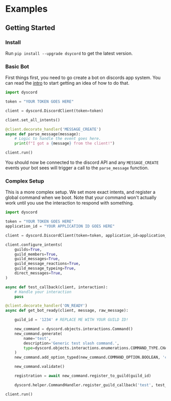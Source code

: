 # Examples

## Getting Started

### Install

Run `pip install --upgrade dsycord` to get the latest version.

### Basic Bot

First things first, you need to go create a bot on discords app system. You can read the [intro](https://discord.com/developers/docs/intro) to start getting an idea of how to do that.

```python
import dyscord

token = "YOUR TOKEN GOES HERE"

client = dyscord.DiscordClient(token=token)

client.set_all_intents()

@client.decorate_handler('MESSAGE_CREATE')
async def parse_message(message):
    # Logic to handle the event goes here.
    print(f"I got a {message} from the client!")

client.run()
```

You should now be connected to the discord API and any `MESSAGE_CREATE` events your bot sees will trigger a call to the `parse_message` function.

### Complex Setup

This is a more complex setup. We set more exact intents, and register a global command when we boot. Note that your command won't actually work until you use the interaction to respond with something.

```python
import dyscord

token = "YOUR TOKEN GOES HERE"
application_id = "YOUR APPLICATION ID GOES HERE"

client = dyscord.DiscordClient(token=token, application_id=application_id)

client.configure_intents(
    guilds=True,
    guild_members=True,
    guild_messages=True,
    guild_message_reactions=True,
    guild_message_typeing=True,
    direct_messages=True,
)

async def test_callback(client, interaction):
    # Handle your interaction
    pass

@client.decorate_handler('ON_READY')
async def get_bot_ready(client, message, raw_message):

    guild_id = '1234' # REPLACE ME WITH YOUR GUILD ID!

    new_command = dyscord.objects.interactions.Command()
    new_command.generate(
        name='test',
        description='Generic test slash command.',
        type=dyscord.objects.interactions.enumerations.COMMAND_TYPE.CHAT_INPUT,
    )
    new_command.add_option_typed(new_command.COMMAND_OPTION.BOOLEAN, 'cleanup', 'Cleanup commands after execution?', required=False)

    new_command.validate()

    registration = await new_command.register_to_guild(guild_id)

    dyscord.helper.CommandHandler.register_guild_callback('test', test_callback)

client.run()
```
